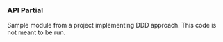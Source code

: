 ### API Partial

Sample module from a project implementing DDD approach. This code is not meant to be run.

